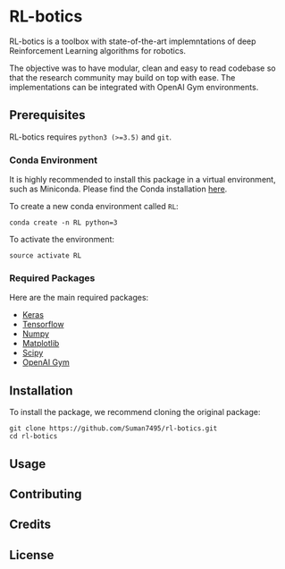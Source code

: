 # RL-botics
RL-botics is a toolbox with state-of-the-art implemntations of deep Reinforcement Learning algorithms for robotics. 

The objective was to have modular, clean and easy to read codebase so that the research community may build on top with ease. The implementations can be integrated with OpenAI Gym environments.

## Prerequisites
RL-botics requires `python3 (>=3.5)` and `git`.

### Conda Environment
It is highly recommended to install this package in a virtual environment, such as Miniconda. Please find the Conda installation [here](https://conda.io/projects/conda/en/latest/user-guide/install/index.html).

To create a new conda environment called `RL`:
```
conda create -n RL python=3
```

To activate the environment:
```
source activate RL
```

### Required Packages
Here are the main required packages:
- [Keras](https://keras.io/)
- [Tensorflow](https://www.tensorflow.org/)
- [Numpy](http://www.numpy.org/)
- [Matplotlib](https://matplotlib.org/)
- [Scipy](https://www.scipy.org/)
- [OpenAI Gym](https://github.com/openai/gym)

## Installation
To install the package, we recommend cloning the original package:
```
git clone https://github.com/Suman7495/rl-botics.git
cd rl-botics
```

## Usage


## Contributing

## Credits

## License
